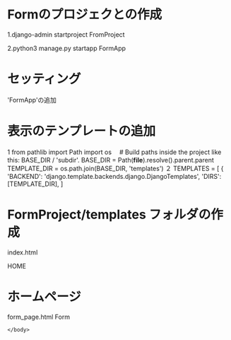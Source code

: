 # Formのプロジェクとの作成
1.django-admin startproject FromProject

2.python3 manage.py startapp FormApp

# セッティング
  'FormApp'の追加

# 表示のテンプレートの追加
1
from pathlib import Path
import os
　# Build paths inside the project like this: BASE_DIR / 'subdir'.
BASE_DIR = Path(__file__).resolve().parent.parent
TEMPLATE_DIR = os.path.join(BASE_DIR, 'templates')
２
TEMPLATES = [
    {
        'BACKEND': 'django.template.backends.django.DjangoTemplates',
        'DIRS': [TEMPLATE_DIR],
        ]

# FormProject/templates フォルダの作成
index.html
<!DOCTYPE html>
<html>
    <head>
        <meta charset="utf-8">
        <titile>HOME</title>
    </head>
    <body>
        <h1>ホームページ</h1>
    </body>
</html>
form_page.html
<!DOCTYPE html>
<html>
    <head>
        <meta charset="utf-8">
        <titile>Form</title>
    </head>
    <body>
       
    </body>
</html>
